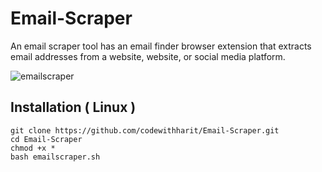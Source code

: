 # Email-Scraper
An email scraper tool has an email finder browser extension that extracts email addresses from a website, website, or social media platform.


![emailscraper](https://user-images.githubusercontent.com/88737074/189989179-75ca0c33-c9ec-44a4-9a77-bc65cb9e0caa.png)


## Installation ( Linux )

```
git clone https://github.com/codewithharit/Email-Scraper.git
cd Email-Scraper
chmod +x *
bash emailscraper.sh
```

